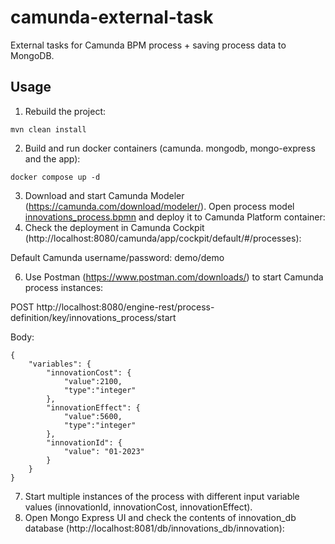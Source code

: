 # camunda-external-task
External tasks for Camunda BPM process + saving process data to MongoDB.

## Usage

1. Rebuild the project:
```
mvn clean install
```
2. Build and run docker containers (camunda. mongodb, mongo-express and the app):
```
docker compose up -d
```
3. Download and start Camunda Modeler (https://camunda.com/download/modeler/). Open process model [innovations_process.bpmn](./innovations_process.bpmn) and deploy it to Camunda Platform container:
4. Check the deployment in Camunda Cockpit (http://localhost:8080/camunda/app/cockpit/default/#/processes):

Default Camunda username/password: demo/demo

6. Use Postman (https://www.postman.com/downloads/) to start Camunda process instances:

POST http://localhost:8080/engine-rest/process-definition/key/innovations_process/start 

Body:
```
{
	"variables": {
		"innovationCost": {
			"value":2100,
			"type":"integer"
		},
        "innovationEffect": {
			"value":5600,
			"type":"integer"
		},
		"innovationId": {
			"value": "01-2023"
		}
	}
}
```
7. Start multiple instances of the process with different input variable values (innovationId, innovationCost, innovationEffect).
8. Open Mongo Express UI and check the contents of innovation_db database (http://localhost:8081/db/innovations_db/innovation): 
